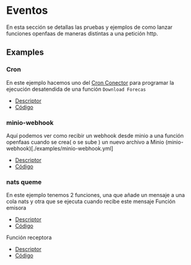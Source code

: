 # Eventos
<!-- TODO -->
En esta sección se detallas las pruebas y ejemplos de como lanzar funciones openfaas de maneras distintas a una petición http.

## Examples

### Cron 
En este ejemplo hacemos uno del [Cron Conector](https://github.com/openfaas/cron-connector) para programar la ejecución desatendida de una función `Download Forecas`
- [Descriptor](/Examples/openfaas/download-forecas.yml)
- [Código](/app/functions/download-forecast)
### minio-webhook
Aquí podemos ver como recibir un webhook desde minio a una función openfaas cuando se crea( o se sube ) un nuevo archivo a Minio
(minio-webhook)[./examples/minio-webhook.yml]
- [Descriptor](/Examples/openfaas/minio-webhook.yml)
- [Código](/Examples/openfaas/minio-webhook)
### nats queme
En este ejemplo tenemos 2 funciones, una que añade un mensaje a una cola nats y otra que se ejecuta cuando recibe este mensaje
Función emisora
- [Descriptor](/Examples/openfaas/nats-publish.yml)
- [Código](/Examples/openfaas/nats-publish)

Función receptora
- [Descriptor](/Examples/openfaas/nats-reciver.yml)
- [Código](/Examples/openfaas/nats-reciver)